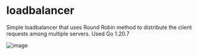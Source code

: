 # loadbalancer
Simple loadbalancer that uses Round Robin method to distribute the client requests among multiple servers.
Used Go 1.20.7

![image](https://github.com/Amruth-S05/loadbalancer/assets/92743682/04ee0348-e69b-4ea0-9be1-f120c9346f98)
